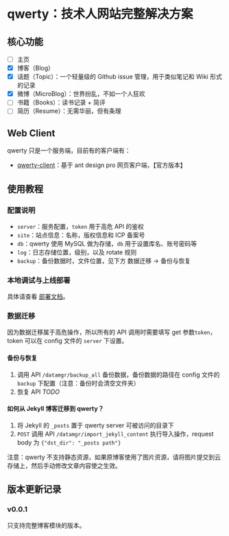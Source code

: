 # qwerty：技术人网站完整解决方案

## 核心功能

+ [ ] 主页
+ [x] 博客（Blog）
+ [x] 话题（Topic）：一个轻量级的 Github issue 管理，用于类似笔记和 Wiki 形式的记录
+ [x] 微博（MicroBlog）：世界纷乱，不如一个人狂欢
+ [ ] 书籍（Books）：读书记录 + 简评
+ [ ] 简历（Resume）：无需华丽，但有条理

## Web Client

qwerty 只是一个服务端，目前有的客户端有：

+ [qwerty-client](https://github.com/zhangjie2012/qwerty-client)：基于 ant design pro 网页客户端，【官方版本】

## 使用教程

### 配置说明

+ `server`：服务配置，`token` 用于高危 API 的鉴权
+ `site`：站点信息：名称，版权信息和 ICP 备案号
+ `db`：qwerty 使用 MySQL 做为存储，`db` 用于设置库名、账号密码等
+ `log`：日志存储位置，级别，以及 rotate 规则
+ `backup`：备份数据时，文件位置，见下方 数据迁移 -> 备份与恢复

### 本地调试与上线部署

具体请查看 [部署文档](./docs/deploy.md)。

### 数据迁移

因为数据迁移属于高危操作，所以所有的 API 调用时需要填写 get 参数`token`，token 可以在 config 文件的 `server` 下设置。

#### 备份与恢复

1. 调用 API `/datamgr/backup_all` 备份数据，备份数据的路径在 config 文件的 `backup` 下配置（注意：备份时会清空文件夹）
2. 恢复 API _TODO_

#### 如何从 Jekyll 博客迁移到 qwerty？

1. 将 Jekyll 的 `_posts` 置于 qwerty server 可被访问的目录下
2. `POST` 调用 API `/datamgr/import_jekyll_content` 执行导入操作，request body 为 `{"dst_dir": "_posts path"}`

注意：qwerty 不支持静态资源，如果原博客使用了图片资源，请将图片提交到云存储上，然后手动修改文章内容使之生效。

## 版本更新记录

### v0.0.1

只支持完整博客模块的版本。
